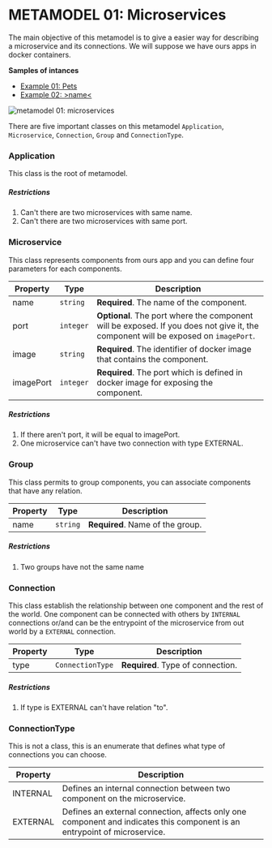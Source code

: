 # METAMODEL 01: Microservices

The main objective of this metamodel is to give a easier way for describing a microservice
and its connections. We will suppose we have ours apps in docker containers.

**Samples of intances**

- [Example 01: Pets](./images/example01-pets.png)
- [Example 02: >name<](./images/example01-pets.png)

![metamodel 01: microservices](./images/metamodel01-microservice-v2.png)

There are five important classes on this metamodel `Application`, `Microservice`, `Connection`, `Group` and `ConnectionType`.

### Application
This class is the root of metamodel.

##### Restrictions

1. Can't there are two microservices with same name.
2. Can't there are two microservices with same port.

### Microservice

This class represents components from ours app and you can define four parameters
for each components.

Property | Type | Description
------------ | ------------- | ----------
name | `string` | **Required**. The name of the component.
port | `integer` | **Optional**. The port where the component will be exposed. If you does not give it, the component will be exposed on `imagePort`.
image | `string` | **Required**. The identifier of docker image that contains the component.
imagePort | `integer` | **Required**. The port which is defined in docker image for exposing the component.

##### Restrictions

1. If there aren't port, it will be equal to imagePort.
2. One microservice can't have two connection with type EXTERNAL.

### Group

This class permits to group components, you can associate components that have any relation.

Property | Type | Description
------------ | ------------- | ----------
name        | `string` | **Required**. Name of the group.

##### Restrictions

1. Two groups have not the same name

### Connection

This class establish the relationship between one component and the rest of the world. One component
can be connected with others by `INTERNAL` connections or/and can be the entrypoint
of the microservice from out world by a `EXTERNAL` connection.

Property | Type | Description
------------ | ------------- | ----------
type        | `ConnectionType` | **Required**. Type of connection.

##### Restrictions

1. If type is EXTERNAL can't have relation "to".

### ConnectionType

This is not a class, this is an enumerate that defines what type of connections you can
choose.

Property | Description
------------ | ----------
INTERNAL     | Defines an internal connection between two component on the microservice.
EXTERNAL     | Defines an external connection, affects only one component and indicates this component is an entrypoint of microservice.
